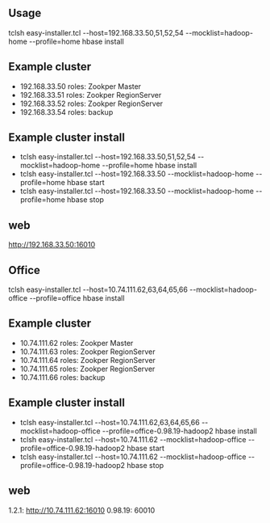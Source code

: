 ## Usage

tclsh easy-installer.tcl --host=192.168.33.50,51,52,54 --mocklist=hadoop-home --profile=home hbase install

## Example cluster

* 192.168.33.50 roles: Zookper Master
* 192.168.33.51 roles: Zookper RegionServer
* 192.168.33.52 roles: Zookper RegionServer
* 192.168.33.54 roles: backup

## Example cluster install
* tclsh easy-installer.tcl --host=192.168.33.50,51,52,54 --mocklist=hadoop-home --profile=home hbase install
* tclsh easy-installer.tcl --host=192.168.33.50 --mocklist=hadoop-home --profile=home hbase start
* tclsh easy-installer.tcl --host=192.168.33.50 --mocklist=hadoop-home --profile=home hbase stop

## web
http://192.168.33.50:16010

## Office

tclsh easy-installer.tcl --host=10.74.111.62,63,64,65,66 --mocklist=hadoop-office --profile=office hbase install

## Example cluster

* 10.74.111.62 roles: Zookper Master
* 10.74.111.63 roles: Zookper RegionServer
* 10.74.111.64 roles: Zookper RegionServer
* 10.74.111.65 roles: Zookper RegionServer
* 10.74.111.66 roles: backup

## Example cluster install
* tclsh easy-installer.tcl --host=10.74.111.62,63,64,65,66 --mocklist=hadoop-office --profile=office-0.98.19-hadoop2 hbase install
* tclsh easy-installer.tcl --host=10.74.111.62 --mocklist=hadoop-office --profile=office-0.98.19-hadoop2 hbase start
* tclsh easy-installer.tcl --host=10.74.111.62 --mocklist=hadoop-office --profile=office-0.98.19-hadoop2 hbase stop

## web
1.2.1: http://10.74.111.62:16010
0.98.19: 60010
